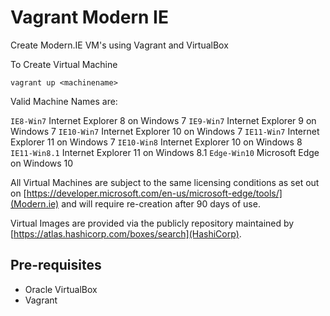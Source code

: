 # Vagrant Modern IE

Create Modern.IE VM's using Vagrant and VirtualBox

To Create Virtual Machine

`vagrant up <machinename>`

Valid Machine Names are:

 `IE8-Win7`    Internet Explorer 8 on Windows 7
 `IE9-Win7`    Internet Explorer 9 on Windows 7
 `IE10-Win7`   Internet Explorer 10 on Windows 7
 `IE11-Win7`   Internet Explorer 11 on Windows 7
 `IE10-Win8`   Internet Explorer 10 on Windows 8
 `IE11-Win8.1` Internet Explorer 11 on Windows 8.1
 `Edge-Win10`  Microsoft Edge on Windows 10

All Virtual Machines are subject to the same licensing conditions as set out on [https://developer.microsoft.com/en-us/microsoft-edge/tools/](Modern.ie) and will require re-creation after 90 days of use.

Virtual Images are provided via the publicly repository maintained by [https://atlas.hashicorp.com/boxes/search](HashiCorp).

## Pre-requisites

* Oracle VirtualBox
* Vagrant
